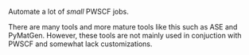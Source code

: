 Automate a lot of *small* PWSCF jobs.

There are many tools and more mature tools like this such as ASE
and PyMatGen. However, these tools are not mainly used in
conjuction with PWSCF and somewhat lack customizations.
